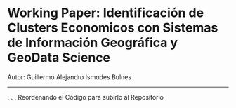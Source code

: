 # Working Paper: Identificación de Clusters Economicos con Sistemas de Información Geográfica y GeoData Science
Autor: Guillermo Alejandro Ismodes Bulnes

---

.
.
.
Reordenando el Código para subirlo al Repositorio
